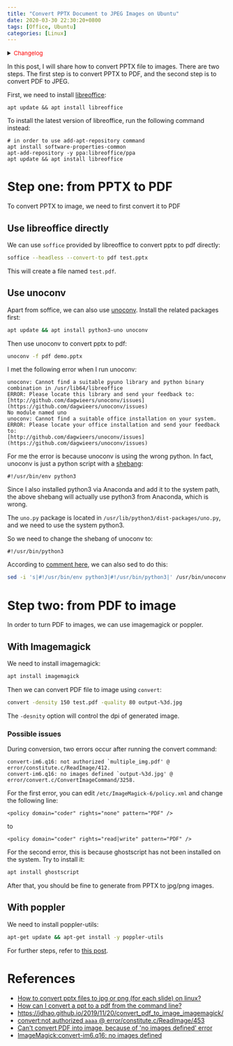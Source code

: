 ```yaml
---
title: "Convert PPTX Document to JPEG Images on Ubuntu"
date: 2020-03-30 22:30:20+0800
tags: [Office, Ubuntu]
categories: [Linux]
---
```


<details>
<summary><font size="2" color="red">Changelog</font></summary>

+ <font color="blue">2020-12-24: Add how to convert pptx to pdf using unoconv.</font>
</details>

In this post, I will share how to convert PPTX file to images. There are two steps.
The first step is to convert PPTX to PDF, and the second step is to convert PDF to JPEG.

<!--more-->

First, we need to install [libreoffice](https://www.libreoffice.org/):

```
apt update && apt install libreoffice
```

To install the latest version of libreoffice, run the following command instead:

```
# in order to use add-apt-repository command
apt install software-properties-common
apt-add-repository -y ppa:libreoffice/ppa
apt update && apt install libreoffice
```

# Step one: from PPTX to PDF

To convert PPTX to image, we need to first convert it to PDF

## Use libreoffice directly

We can use `soffice` provided by libreoffice to convert pptx to pdf directly:

```bash
soffice --headless --convert-to pdf test.pptx
```

This will create a file named `test.pdf`.

## Use unoconv

Apart from soffice, we can also use [unoconv](https://github.com/unoconv/unoconv).
Install the related packages first:

```bash
apt update && apt install python3-uno unoconv
```

Then use unoconv to convert pptx to pdf:

```bash
unoconv -f pdf demo.pptx
```

I met the following error when I run unoconv:

```
unoconv: Cannot find a suitable pyuno library and python binary combination in /usr/lib64/libreoffice
ERROR: Please locate this library and send your feedback to:
[http://github.com/dagwieers/unoconv/issues](https://github.com/dagwieers/unoconv/issues)
No module named uno
unoconv: Cannot find a suitable office installation on your system.
ERROR: Please locate your office installation and send your feedback to:
[http://github.com/dagwieers/unoconv/issues](https://github.com/dagwieers/unoconv/issues)
```

For me the error is because unoconv is using the wrong python.
In fact, unoconv is just a python script with a [shebang](https://en.wikipedia.org/wiki/Shebang_(Unix)):

```
#!/usr/bin/env python3
```

Since I also installed python3 via Anaconda and add it to the system path, the
above shebang will actually use python3 from Anaconda, which is wrong.

The `uno.py` package is located in `/usr/lib/python3/dist-packages/uno.py`,
and we need to use the system python3.

So we need to change the shebang of unoconv to:

```
#!/usr/bin/python3
```

According to [comment here](https://github.com/unoconv/unoconv/issues/49#issuecomment-711037899), we can also sed to do this:

```bash
sed -i 's|#!/usr/bin/env python3|#!/usr/bin/python3|' /usr/bin/unoconv
```

# Step two: from PDF to image

In order to turn PDF to images, we can use imagemagick or poppler.

## With Imagemagick

We need to install imagemagick:

```bash
apt install imagemagick
```

Then we can convert PDF file to image using `convert`:

```bash
convert -density 150 test.pdf -quality 80 output-%3d.jpg
```

The `-desnity` option will control the dpi of generated image.

### Possible issues

During conversion, two errors occur after running the convert command:

```
convert-im6.q16: not authorized `multiple_img.pdf' @ error/constitute.c/ReadImage/412.
convert-im6.q16: no images defined `output-%3d.jpg' @ error/convert.c/ConvertImageCommand/3258.
```

For the first error, you can edit `/etc/ImageMagick-6/policy.xml` and change the following line:

```
<policy domain="coder" rights="none" pattern="PDF" />
```

to

```
<policy domain="coder" rights="read|write" pattern="PDF" />
```

For the second error, this is because ghostscript has not been installed on the system.
Try to install it:

```bash
apt install ghostscript
```

After that, you should be fine to generate from PPTX to jpg/png images.

## With poppler

We need to install poppler-utils:

```bash
apt-get update && apt-get install -y poppler-utils
```

For further steps, refer to [this post](https://jdhao.github.io/2019/11/14/convert_pdf_to_images_pdftoppm/).

# References

+ [How to convert pptx files to jpg or png (for each slide) on linux?](https://stackoverflow.com/q/21523267/6064933)
+ [How can I convert a ppt to a pdf from the command line?](https://askubuntu.com/q/11130/768311)
+ https://jdhao.github.io/2019/11/20/convert_pdf_to_image_imagemagick/
+ [convert:not authorized `aaaa` @ error/constitute.c/ReadImage/453](https://stackoverflow.com/q/42928765/6064933)
+ [Can't convert PDF into image, because of 'no images defined' error](https://superuser.com/q/819277/736190)
+ [ImageMagick:convert-im6.q16: no images defined](https://askubuntu.com/questions/1181762/imagemagickconvert-im6-q16-no-images-defined)

